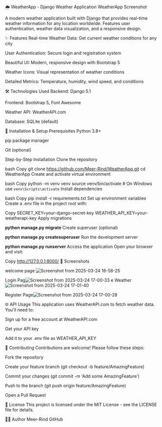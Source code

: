 🌦️ WeatherApp - Django Weather Application
WeatherApp Screenshot <!-- You'll add your screenshot here -->

A modern weather application built with Django that provides real-time weather information for any location worldwide. Features user authentication, weather data visualization, and a responsive design.

✨ Features
Real-time Weather Data: Get current weather conditions for any city

User Authentication: Secure login and registration system

Beautiful UI: Modern, responsive design with Bootstrap 5

Weather Icons: Visual representation of weather conditions

Detailed Metrics: Temperature, humidity, wind speed, and conditions

🛠️ Technologies Used
Backend: Django 5.1

Frontend: Bootstrap 5, Font Awesome

Weather API: WeatherAPI.com

Database: SQLite (default)

🚀 Installation & Setup
Prerequisites
Python 3.8+

pip package manager

Git (optional)

Step-by-Step Installation
Clone the repository

bash
Copy
git clone https://github.com/Meer-Rind/WeatherApp.git
cd WeatherApp
Create and activate virtual environment

bash
Copy
python -m venv venv
source venv/bin/activate  # On Windows use `venv\Scripts\activate`
Install dependencies

bash
Copy
pip install -r requirements.txt
Set up environment variables
Create a .env file in the project root with:

Copy
SECRET_KEY=your-django-secret-key
WEATHER_API_KEY=your-weatherapi-key
Apply migrations


**python manage.py migrate**
Create superuser (optional)


**python manage.py createsuperuser**
Run the development server


**python manage.py runserver**
Access the application
Open your browser and visit:

Copy
http://127.0.0.1:8000/
📸 Screenshots

welcome page ![Screenshot from 2025-03-24 16-58-25](https://github.com/user-attachments/assets/d23f3aad-1cab-4e6c-8915-8770cb6334b9)

Login Pag![Screenshot from 2025-03-24 17-00-33](https://github.com/user-attachments/assets/7905ab22-d7e6-4d7d-a3f3-9b96a740c489)
e	Weather![Screenshot from 2025-03-24 17-01-40](https://github.com/user-attachments/assets/b3417a4b-65bd-4f2a-9d95-cef1bb28eb6d)

Register Page![Screenshot from 2025-03-24 17-00-28](https://github.com/user-attachments/assets/e8996c06-3f63-49ad-b67c-198e60b4954c)

🌐 API Usage
This application uses WeatherAPI.com to fetch weather data. You'll need to:

Sign up for a free account at WeatherAPI.com

Get your API key

Add it to your .env file as WEATHER_API_KEY

🤝 Contributing
Contributions are welcome! Please follow these steps:

Fork the repository

Create your feature branch (git checkout -b feature/AmazingFeature)

Commit your changes (git commit -m 'Add some AmazingFeature')

Push to the branch (git push origin feature/AmazingFeature)

Open a Pull Request

📜 License
This project is licensed under the MIT License - see the LICENSE file for details.

👨‍💻 Author
Meer-Rind
GitHub
